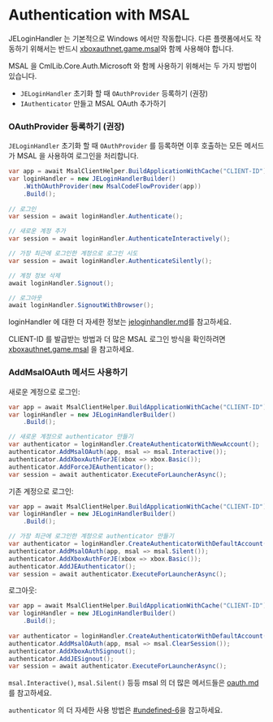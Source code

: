 # Authentication with MSAL

JELoginHandler 는 기본적으로 Windows 에서만 작동합니다. 다른 플랫폼에서도 작동하기 위해서는 반드시 [xboxauthnet.game.msal](../xboxauthnet.game.msal/ "mention")와 함께 사용해야 합니다.

MSAL 을 CmlLib.Core.Auth.Microsoft 와 함께 사용하기 위해서는 두 가지 방법이 있습니다.

* `JELoginHandler` 초기화 할 때 `OAuthProvider` 등록하기 (권장)
* `IAuthenticator` 만들고 MSAL OAuth 추가하기

### OAuthProvider 등록하기 (권장)

`JELoginHandler` 초기화 할 때 `OAuthProvider` 를 등록하면 이후 호출하는 모든 메서드가 MSAL 을 사용하여 로그인을 처리합니다.&#x20;

```csharp
var app = await MsalClientHelper.BuildApplicationWithCache("CLIENT-ID");
var loginHandler = new JELoginHandlerBuilder()
    .WithOAuthProvider(new MsalCodeFlowProvider(app))
    .Build();
    
// 로그인
var session = await loginHandler.Authenticate();

// 새로운 계정 추가
var session = await loginHandler.AuthenticateInteractively();

// 가장 최근에 로그인한 계정으로 로그인 시도 
var session = await loginHandler.AuthenticateSilently();

// 계정 정보 삭제
await loginHandler.Signout();

// 로그아웃
await loginHandler.SignoutWithBrowser();
```

loginHandler 에 대한 더 자세한 정보는 [jeloginhandler.md](jeloginhandler.md "mention")를 참고하세요.

CLIENT-ID 를 발급받는 방법과 더 많은 MSAL 로그인 방식을 확인하려면 [xboxauthnet.game.msal](../xboxauthnet.game.msal/ "mention") 을 참고하세요.

### AddMsalOAuth 메서드 사용하기

새로운 계정으로 로그인:

```csharp
var app = await MsalClientHelper.BuildApplicationWithCache("CLIENT-ID");
var loginHandler = new JELoginHandlerBuilder()
    .Build();

// 새로운 계정으로 authenticator 만들기
var authenticator = loginHandler.CreateAuthenticatorWithNewAccount();
authenticator.AddMsalOAuth(app, msal => msal.Interactive());
authenticator.AddXboxAuthForJE(xbox => xbox.Basic());
authenticator.AddForceJEAuthenticator();
var session = await authenticator.ExecuteForLauncherAsync();
```

기존 계정으로 로그인:

```csharp
var app = await MsalClientHelper.BuildApplicationWithCache("CLIENT-ID");
var loginHandler = new JELoginHandlerBuilder()
    .Build();

// 가장 최근에 로그인한 계정으로 authenticator 만들기
var authenticator = loginHandler.CreateAuthenticatorWithDefaultAccount();
authenticator.AddMsalOAuth(app, msal => msal.Silent());
authenticator.AddXboxAuthForJE(xbox => xbox.Basic());
authenticator.AddJEAuthenticator();
var session = await authenticator.ExecuteForLauncherAsync();
```

로그아웃:

```csharp
var app = await MsalClientHelper.BuildApplicationWithCache("CLIENT-ID");
var loginHandler = new JELoginHandlerBuilder()
    .Build();
    
var authenticator = loginHandler.CreateAuthenticatorWithDefaultAccount();
authenticator.AddMsalOAuth(app, msal => msal.ClearSession());
authenticator.AddXboxAuthSignout();
authenticator.AddJESignout();
var session = await authenticator.ExecuteForLauncherAsync();
```

`msal.Interactive()`, `msal.Silent()` 등등 msal 의 더 많은 메서드들은 [oauth.md](../xboxauthnet.game.msal/oauth.md "mention")를 참고하세요.

`authenticator` 의 더 자세한 사용 방법은 [#undefined-6](jeloginhandler.md#undefined-6 "mention")을 참고하세요.
